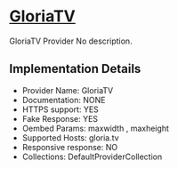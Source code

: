 # [GloriaTV](https://gloria.tv)

GloriaTV Provider
No description.

## Implementation Details

- Provider
Name: GloriaTV
- Documentation: NONE
- HTTPS support: YES
- Fake Response: YES
- Oembed Params: maxwidth , maxheight
- Supported Hosts: gloria.tv
- Responsive response: NO
- Collections: DefaultProviderCollection


